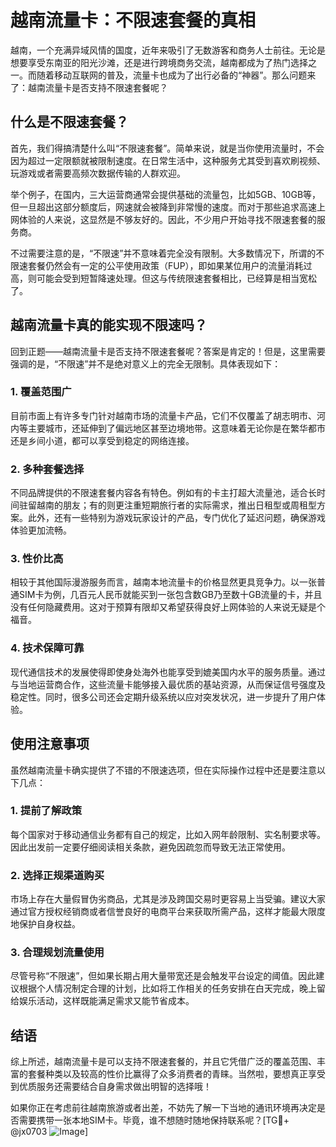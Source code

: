 # 越南流量卡：不限速套餐的真相

越南，一个充满异域风情的国度，近年来吸引了无数游客和商务人士前往。无论是想要享受东南亚的阳光沙滩，还是进行跨境商务交流，越南都成为了热门选择之一。而随着移动互联网的普及，流量卡也成为了出行必备的“神器”。那么问题来了：越南流量卡是否支持不限速套餐呢？

## 什么是不限速套餐？

首先，我们得搞清楚什么叫“不限速套餐”。简单来说，就是当你使用流量时，不会因为超过一定限额就被限制速度。在日常生活中，这种服务尤其受到喜欢刷视频、玩游戏或者需要高频次数据传输的人群欢迎。

举个例子，在国内，三大运营商通常会提供基础的流量包，比如5GB、10GB等，但一旦超出这部分额度后，网速就会被降到非常慢的速度。而对于那些追求高速上网体验的人来说，这显然是不够友好的。因此，不少用户开始寻找不限速套餐的服务商。

不过需要注意的是，“不限速”并不意味着完全没有限制。大多数情况下，所谓的不限速套餐仍然会有一定的公平使用政策（FUP），即如果某位用户的流量消耗过高，则可能会受到短暂降速处理。但这与传统限速套餐相比，已经算是相当宽松了。

## 越南流量卡真的能实现不限速吗？

回到正题——越南流量卡是否支持不限速套餐呢？答案是肯定的！但是，这里需要强调的是，“不限速”并不是绝对意义上的完全无限制。具体表现如下：

### 1. **覆盖范围广**
目前市面上有许多专门针对越南市场的流量卡产品，它们不仅覆盖了胡志明市、河内等主要城市，还延伸到了偏远地区甚至边境地带。这意味着无论你是在繁华都市还是乡间小道，都可以享受到稳定的网络连接。

### 2. **多种套餐选择**
不同品牌提供的不限速套餐内容各有特色。例如有的卡主打超大流量池，适合长时间驻留越南的朋友；有的则更注重短期旅行者的实际需求，推出日租型或周租型方案。此外，还有一些特别为游戏玩家设计的产品，专门优化了延迟问题，确保游戏体验更加流畅。

### 3. **性价比高**
相较于其他国际漫游服务而言，越南本地流量卡的价格显然更具竞争力。以一张普通SIM卡为例，几百元人民币就能买到一张包含数GB乃至数十GB流量的卡，并且没有任何隐藏费用。这对于预算有限却又希望获得良好上网体验的人来说无疑是个福音。

### 4. **技术保障可靠**
现代通信技术的发展使得即使身处海外也能享受到媲美国内水平的服务质量。通过与当地运营商合作，这些流量卡能够接入最优质的基站资源，从而保证信号强度及稳定性。同时，很多公司还会定期升级系统以应对突发状况，进一步提升了用户体验。

## 使用注意事项

虽然越南流量卡确实提供了不错的不限速选项，但在实际操作过程中还是要注意以下几点：

### 1. **提前了解政策**
每个国家对于移动通信业务都有自己的规定，比如入网年龄限制、实名制要求等。因此出发前一定要仔细阅读相关条款，避免因疏忽而导致无法正常使用。

### 2. **选择正规渠道购买**
市场上存在大量假冒伪劣商品，尤其是涉及跨国交易时更容易上当受骗。建议大家通过官方授权经销商或者信誉良好的电商平台来获取所需产品，这样才能最大限度地保护自身权益。

### 3. **合理规划流量使用**
尽管号称“不限速”，但如果长期占用大量带宽还是会触发平台设定的阈值。因此建议根据个人情况制定合理的计划，比如将工作相关的任务安排在白天完成，晚上留给娱乐活动，这样既能满足需求又能节省成本。

## 结语

综上所述，越南流量卡是可以支持不限速套餐的，并且它凭借广泛的覆盖范围、丰富的套餐种类以及较高的性价比赢得了众多消费者的青睐。当然啦，要想真正享受到优质服务还需要结合自身需求做出明智的选择哦！

如果你正在考虑前往越南旅游或者出差，不妨先了解一下当地的通讯环境再决定是否需要携带一张本地SIM卡。毕竟，谁不想随时随地保持联系呢？[TG💪+ @jx0703 ![Image](https://github.com/user-attachments/assets/dbca1d08-cadb-493c-b0ec-ad6f7a83f270)]